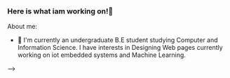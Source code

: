 ### Here is  what iam working on!👋
About me:
- 🔭 I'm currently an undergraduate B.E student studying Computer and Information Science. I have interests in Designing Web pages currently working on iot embedded systems and Machine Learning.


-->
 

